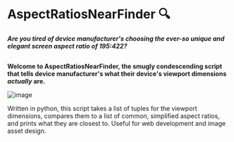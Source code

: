 # AspectRatiosNearFinder 🔍


___Are you tired of device manufacturer's choosing the ever-so unique and 
elegant screen aspect ratio of 195:422?___

## 
__Welcome to AspectRatiosNearFinder, the smugly condescending script that tells device manufacturer's what their device's viewport dimensions *actually* are.__

![image](https://github.com/taksyon/AspectRatiosNearFinder/assets/131212515/43e13b30-08c6-4c6d-8d0d-bf2e04fd7f92)


<p>Written in python, this script takes a list of tuples for the viewport dimensions, compares them to a list of common, simplified aspect ratios, and 
prints what they are closest to. Useful for web development and image asset design.</p>


